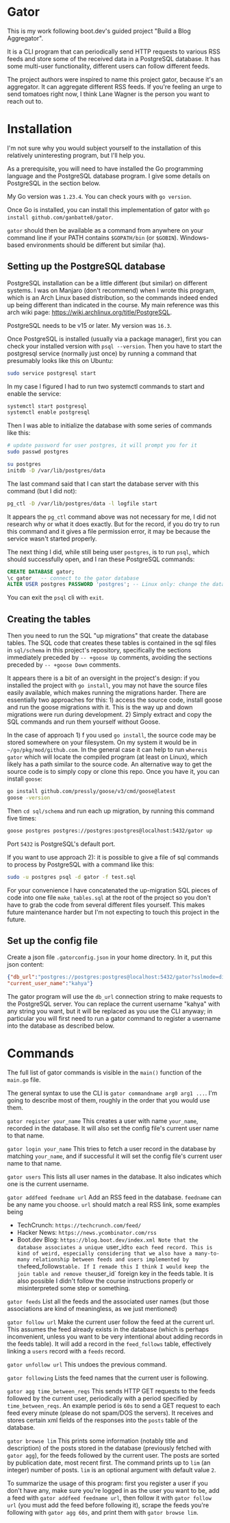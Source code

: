 
# Gator

This is my work following boot.dev's guided project "Build a Blog Aggregator".

It is a CLI program that can periodically send HTTP requests to various RSS feeds
and store some of the received data in a PostgreSQL database.
It has some multi-user functionality, different users can follow different feeds.

The project authors were inspired to name this project gator, because it's an aggregator.
It can aggregate different RSS feeds. If you're feeling an urge to send tomatoes right now, I think Lane Wagner is the person you want to reach out to.

# Installation

I'm not sure why you would subject yourself to the installation of this relatively uninteresting program, but I'll help you.

As a prerequisite, you will need to have installed the Go programming language and the PostgreSQL database program. I give some details on PostgreSQL in the section below.

My Go version was `1.23.4`. You can check yours with `go version`.

Once Go is installed, you can install this implementation of gator with
`go install github.com/ganbatte8/gator`.

`gator` should then be available as a command from anywhere on your command line if your PATH contains `$GOPATH/bin` (or `$GOBIN`). Windows-based environments should be different but similar (ha).


## Setting up the PostgreSQL database


PostgreSQL installation can be a little different (but similar) on different systems.
I was on Manjaro (don't recommend) when I wrote this program, which is an Arch Linux based distribution,
so the commands indeed ended up being different than indicated in the course.
My main reference was this arch wiki page: https://wiki.archlinux.org/title/PostgreSQL.

PostgreSQL needs to be v15 or later. My version was `16.3`.

Once PostgreSQL is installed (usually via a package manager),
first you can check your installed version with `psql --version`.
Then you have to start the postgresql service (normally just once)
by running a command that presumably looks like this on Ubuntu:
```bash
sudo service postgresql start
```

In my case I figured I had to run two systemctl commands to start and enable the service:
```bash
systemctl start postgresql
systemctl enable postgresql
```

Then I was able to initialize the database with some series of commands like this:
```bash
# update password for user postgres, it will prompt you for it
sudo passwd postgres

su postgres
initdb -D /var/lib/postgres/data
```

The last command said that I can start the database server with this command (but I did not):
```bash
pg_ctl -D /var/lib/postgres/data -l logfile start
```
It appears the `pg_ctl` command above was not necessary for me,
I did not research why or what it does exactly.
But for the record, if you do try to run this command and it gives a file permission error,
it may be because the service wasn't started properly.

The next thing I did, while still being user `postgres`, is to run `psql`, which should successfully open, and I ran these PostgreSQL commands:
```sql
CREATE DATABASE gator;
\c gator   -- connect to the gator database
ALTER USER postgres PASSWORD 'postgres'; -- Linux only: change the database password
```

You can exit the `psql` cli with `exit`.

## Creating the tables
Then you need to run the SQL "up migrations" that create the database tables.
The SQL code that creates these tables is contained in the sql files in `sql/schema`
in this project's repository, specifically the sections immediately preceded by `-- +goose Up` comments, avoiding the sections preceded by `-- +goose Down` comments.

It appears there is a bit of an oversight in the project's design:
if you installed the project with `go install`, you may not have the source files easily available, which makes running the migrations harder.
There are essentially two approaches for this: 1) access the source code, install goose and run the goose migrations with it. This is the way up and down migrations were run during development. 2) Simply extract and copy the SQL commands and run them yourself without Goose.

In the case of approach 1) f you used `go install`, the source code may be stored somewhere on your filesystem.
On my system it would be in `~/go/pkg/mod/github.com`. In the general case it can help to run `whereis gator` which will locate the compiled program (at least on Linux), which likely has a path similar to the source code. An alternative way to get the source code is to simply copy or clone this repo.
Once you have it, you can install `goose`:
``` bash
go install github.com/pressly/goose/v3/cmd/goose@latest
goose -version
```
Then `cd sql/schema` and run each up migration, by running this command five times:
```bash
goose postgres postgres://postgres:postgres@localhost:5432/gator up
```
Port `5432` is PostgreSQL's default port.

If you want to use approach 2): it is possible to give a file of sql commands to process by PostgreSQL with a command like this:
```bash
sudo -u postgres psql -d gator -f test.sql
```
For your convenience I have concatenated the up-migration SQL pieces of code into one file `make_tables.sql` at the root of the project so you don't have to grab the code from several  different files yourself.
This makes future maintenance harder but I'm not expecting to touch this project in the future.

## Set up the config file
Create a json file `.gatorconfig.json` in your home directory.
In it, put this json content:
```json
{"db_url":"postgres://postgres:postgres@localhost:5432/gator?sslmode=disable",
"current_user_name":"kahya"}
```
The gator program will use the `db_url` connection string to make requests to the PostgreSQL server. You can replace the current username "kahya" with any string you want, but it will be replaced as you use the CLI anyway; in particular you will first need to run a gator command to register a username into the database as described below.


# Commands

The full list of gator commands is visible in the `main()` function of the `main.go` file.

The general syntax to use the CLI is `gator commandname arg0 arg1 ...`.
I'm going to describe most of them, roughly in the order that you would use them.

`gator register your_name`
This creates a user with name `your_name`, recorded in the database. It will also set the config file's current user name to that name.

`gator login your_name`
This tries to fetch a user record in the database by matching `your_name`, and if successful it will set the config file's current user name to that name.

`gator users`
This lists all user names in the database. It also indicates which one is the current username.

`gator addfeed feedname url`
Add an RSS feed in the database. `feedname` can be any name you choose. `url` should match a real RSS link, some examples being
- TechCrunch: `https://techcrunch.com/feed/`
- Hacker News: `https://news.ycombinator.com/rss`
- Boot.dev Blog: `https://blog.boot.dev/index.xml
Note that the database associates a unique `user_id` to each feed record.
This is kind of weird, especially considering that we also have a many-to-many relationship between feeds and users implemented by the `feed_follows` table.
If I remade this I think I would keep the join table and remove the `user_id` foreign key in the feeds table. It is also possible I didn't follow the course instructions properly or misinterpreted some step or something.

`gator feeds`
List all the feeds and the associated user names (but those associations are kind of meaningless, as we just mentioned)

`gator follow url`
Make the current user follow the feed at the current url.
This assumes the feed already exists in the database (which is perhaps inconvenient, unless you want to be very intentional about adding records in the feeds table). It will add a record in the `feed_follows` table, effectively linking a `users` record with a `feeds` record.

`gator unfollow url`
This undoes the previous command.

`gator following`
Lists the feed names that the current user is following.

`gator agg time_between_reqs`
This sends HTTP GET requests to the feeds followed by the current user, periodically with a period specified by `time_between_reqs`. An example period is `60s` to send a GET request to each feed every minute (please do not spam/DOS the servers). It receives and stores certain xml fields of the responses into the `posts` table of the database.

`gator browse lim`
This prints some information (notably title and description) of the posts stored in the database (previously fetched with `gator agg`), for the feeds followed by the current user. The posts are sorted by publication date, most recent first. The command prints up to `lim` (an integer) number of posts. `lim` is an optional argument with default value `2`.


To summarize the usage of this program: first you register a user if you don't have any,
make sure you're logged in as the user you want to be,
add a feed with `gator addfeed feedname url`,
then follow it with `gator follow url` (you must add the feed before following it),
scrape the feeds you're following with `gator agg 60s`,
and print them with `gator browse lim`.



